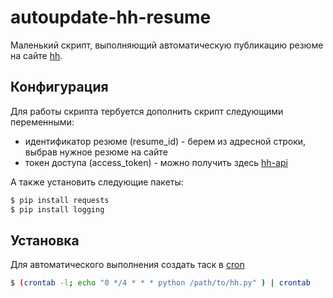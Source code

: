 # autoupdate-hh-resume
Маленький скрипт, выполняющий автоматическую публикацию резюме на сайте [hh].

## Конфигурация
Для работы скрипта тербуется дополнить скрипт следующими переменными:
 - идентификатор резюме (resume_id) - берем из адресной строки, выбрав нужное резюме на сайте
 - токен доступа (access_token) - можно получить здесь [hh-api]

А также установить следующие пакеты:
```sh
$ pip install requests
$ pip install logging
```

## Установка
Для автоматического выполнения создать таск в [cron]
```sh
$ (crontab -l; echo "0 */4 * * * python /path/to/hh.py" ) | crontab
```
[cron]: <http://help.ubuntu.ru/wiki/cron>
[hh]: <http://hh.ru>
[hh-api]: <https://dev.hh.ru/admin>